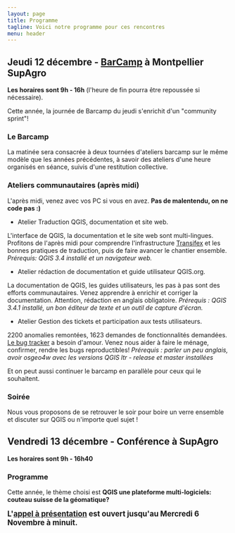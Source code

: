 ```yaml
---
layout: page
title: Programme
tagline: Voici notre programme pour ces rencontres
menu: header
---
```



## Jeudi 12 décembre - [BarCamp](https://fr.wikipedia.org/wiki/BarCamp) à Montpellier SupAgro

**Les horaires sont 9h - 16h** (l'heure de fin pourra être repoussée si nécessaire).

Cette année, la journée de Barcamp du jeudi s'enrichit d'un "community sprint"!

### Le Barcamp 

La matinée sera consacrée à deux tournées d'ateliers barcamp sur le même modèle que les années précédentes, à savoir des ateliers d'une heure organisés en séance, suivis d'une restitution collective.  

### Ateliers communautaires (après midi)

L'après midi, venez avec vos PC si vous en avez. **Pas de malentendu, on ne code pas :)**

* Atelier Traduction QGIS, documentation et site web. 

L'interface de QGIS, la documentation et le site web sont multi-lingues. Profitons de l'après midi pour comprendre l'infrastructure [Transifex](https://www.transifex.com/qgis/QGIS/translate/#fr/qgis-application/149393953?q=translated%3Ano) et les bonnes pratiques de traduction, puis de faire avancer le chantier ensemble.  *Prérequis: QGIS 3.4 installé et un navigateur web.*

* Atelier rédaction de documentation et guide utilisateur QGIS.org. 

La documentation de QGIS, les guides utilisateurs, les pas à pas sont des efforts communautaires. Venez apprendre à enrichir et corriger la documentation. Attention, rédaction en anglais obligatoire. *Prérequis :  QGIS 3.4.1 installé, un bon éditeur de texte et un outil de capture d'écran.* 

* Atelier Gestion des tickets et participation aux tests utilisateurs.

2200 anomalies remontées, 1623 demandes de fonctionnalités demandées. [Le bug tracker](https://issues.qgis.org/) a besoin d'amour. Venez nous aider à faire le ménage, confirmer, rendre les bugs reproductibles! *Prérequis : parler un peu anglais, avoir osgeo4w avec les versions QGIS ltr - release et master installées*


Et on peut aussi continuer le barcamp en parallèle pour ceux qui le souhaitent. 

### Soirée

Nous vous proposons de se retrouver le soir pour boire un verre ensemble et discuter sur QGIS ou n'importe quel sujet ! 


## Vendredi 13 décembre - Conférence à SupAgro

**Les horaires sont 9h - 16h40**

### Programme

Cette année, le thème choisi est **QGIS une plateforme multi-logiciels: couteau suisse de la géomatique?**

<span style="font-size:larger;">**L'[appel à présentation](/presentation.html) est ouvert jusqu'au Mercredi 6 Novembre à minuit.**</span>


